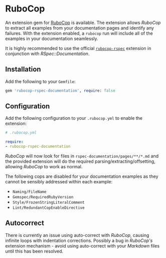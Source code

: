 # RuboCop

An extension gem for [RuboCop](https://rubocop.org) is available. The extension allows _RuboCop_ to extract all examples from your documentation pages and identify any failures. With the extension enabled, a `rubocop` run will include all of the examples in your documentation seamlessly.

It is highly recommended to use the official [`rubocop-rspec`](https://github.com/rubocop/rubocop-rspec) extension in conjunction with _RSpec::Documentation_.

## Installation

Add the following to your `Gemfile`:

```ruby
gem 'rubocop-rspec-documentation', require: false
```

## Configuration

Add the following configuration to your `.rubocop.yml` to enable the extension:

```yaml
# .rubocop.yml

require:
- rubocop-rspec-documentation
```

_RuboCop_ will now look for files in `rspec-documentation/pages/**/*.md` and the provided extension will do the required parsing/extracting/offsetting, allowing _RuboCop_ to work as normal.

The following cops are disabled for your documentation examples as they cannot be sensibly addressed within each example:

* `Naming/FileName`
* `Gemspec/RequiredRubyVersion`
* `Style/FrozenStringLiteralComment`
* `Lint/RedundantCopEnableDirective`

## Autocorrect

There is currently an issue using auto-correct with _RuboCop_, causing infinite loops with indentation corrections. Possibly a bug in _RuboCop's_ extension mechanism - avoid using auto-correct with your _Markdown_ files until this has been resolved.

